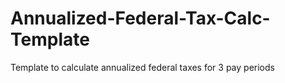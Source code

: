 # Annualized-Federal-Tax-Calc-Template
Template to calculate annualized federal taxes for 3 pay periods
